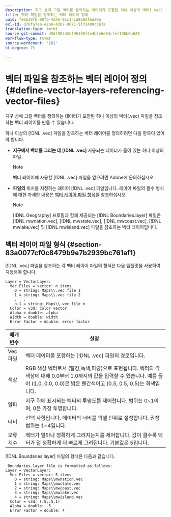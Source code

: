 ```yaml
---
description: 지구 상에 그릴 벡터를 정의하는 데이터가 포함된 하나 이상의 벡터(.vec) 파일을 참조하는 벡터 레이어를 만들 수 있습니다.
title: 벡터 파일을 참조하는 벡터 레이어 정의
uuid: fe6639fb-98fb-4246-9cc1-1a928df6ae0a
exl-id: d78fa7ea-e2a9-42b7-9071-5f72409c5b7a
translation-type: tm+mt
source-git-commit: d9df90242ef96188f4e4b5e6d04cfef196b0a628
workflow-type: tm+mt
source-wordcount: '281'
ht-degree: 7%

---
```


# 벡터 파일을 참조하는 벡터 레이어 정의{#define-vector-layers-referencing-vector-files}

지구 상에 그릴 벡터를 정의하는 데이터가 포함된 하나 이상의 벡터(.vec) 파일을 참조하는 벡터 레이어를 만들 수 있습니다.

하나 이상의 [!DNL .vec] 파일을 참조하는 벡터 레이어를 정의하려면 다음 항목이 있어야 합니다.

* **지구에서 벡터를 그리는 데  [!DNL .vec]** 사용되는 데이터가 들어 있는 하나 이상의 파일.

   >[!NOTE]
   >
   >벡터 레이어에 사용할 [!DNL .vec] 파일을 얻으려면 Adobe에 문의하십시오.

* **파일의** 위치를 지정하는 레이어  [!DNL .vec] 파일입니다. 레이어 파일의 필수 형식에 대한 자세한 내용은 [벡터 레이어 파일 형식](../../../../home/c-get-started/c-im-layers/c-vctr-layers/c-ref-vctr-files.md#section-83a0077cf0c8479b9e7b2939bc761af1)을 참조하십시오.

   >[!NOTE]
   >
   >[!DNL Geography] 프로필과 함께 제공되는 [!DNL Boundaries.layer] 파일은 [!DNL mwnation.vec], [!DNL mwstate.vec], [!DNL mwcoast.vec], [!DNL mwlake.vec] 및 [!DNL mwisland.vec] 파일을 참조하는 벡터 레이어입니다.

## 벡터 레이어 파일 형식 {#section-83a0077cf0c8479b9e7b2939bc761af1}

[!DNL .vec] 파일을 참조하는 각 벡터 레이어 파일의 형식은 다음 템플릿을 사용하여 지정해야 합니다.

```
Layer = VectorLayer:
  Vec Files = vector: n items
    0 = string: Maps\\.vec file 1
    1 = string: Maps\\.vec file 2
    . . .
    n-1 = string: Maps\\.vec file n
  Color = v3d: color vector
  Alpha = double: alpha
  Width = double: width
  Error Factor = double: error factor
```

| 매개 변수 | 설명 |
|---|---|
| Vec 파일 | 벡터 데이터를 포함하는 [!DNL .vec] 파일의 경로입니다. |
| 색상 | RGB 색상 벡터로서 (빨강,녹색,파랑)으로 표현됩니다. 벡터의 각 색상에 대해 0.0부터 1.0까지의 값을 입력할 수 있습니다. 예를 들어 (1.0, 0.0, 0.0)은 밝은 빨간색이고 (0.5, 0.5, 0.5)는 회색입니다. |
| 알파 | 지구 위에 표시되는 벡터의 투명도를 제어합니다. 범위는 0~1이며, 0은 가장 투명합니다. |
| 너비 | 선택 사항입니다. 데이터의 너비를 픽셀 단위로 설정합니다. 권장 범위는 1~4입니다. |
| 오류 계수 | 벡터가 얼마나 정확하게 그려지는지를 제어합니다. 값이 클수록 벡터가 덜 정확하게 더 빠르게 그려집니다. 기본값은 5입니다. |

[!DNL Boundaries.layer] 파일의 형식은 다음과 같습니다.

```
 Boundaries.layer file is formatted as follows:
Layer = VectorLayer:
  Vec Files = vector: 5 items
    0 = string: Maps\\mwnation.vec
    1 = string: Maps\\mwstate.vec
    2 = string: Maps\\mwcoast.vec
    3 = string: Maps\\mwlake.vec
    4 = string: Maps\\mwisland.vec
  Color = v3d: (.5,.5,1)
  Alpha = double: .5
  Error Factor = double: 4
```
